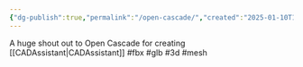 ```yaml
---
{"dg-publish":true,"permalink":"/open-cascade/","created":"2025-01-10T14:33:07.923-06:00"}
---
```


A huge shout out to Open Cascade for creating [[CADAssistant\|CADAssistant]]
#fbx
#glb
#3d
#mesh